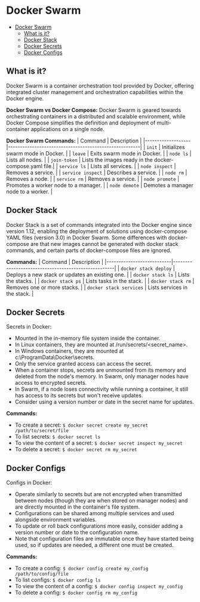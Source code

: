 # Docker Swarm
- [Docker Swarm](#docker-swarm)
  - [What is it?](#what-is-it)
  - [Docker Stack](#docker-stack)
  - [Docker Secrets](#docker-secrets)
  - [Docker Configs](#docker-configs)


## What is it?
Docker Swarm is a container orchestration tool provided by Docker, offering integrated cluster management and orchestration capabilities within the Docker engine.

**Docker Swarm vs Docker Compose:**
Docker Swarm is geared towards orchestrating containers in a distributed and scalable environment, while Docker Compose simplifies the definition and deployment of multi-container applications on a single node.

**Docker Swarm Commands:**
| Command           | Description                                           |
|-------------------|-------------------------------------------------------|
| `init`            | Initializes swarm mode in Docker.                     |
| `leave`           | Exits swarm mode in Docker.                           |
| `node ls`         | Lists all nodes.                                      |
| `join-token`      | Lists the images ready in the docker-compose.yaml file.|
| `service ls`      | Lists all services.                                   |
| `node inspect`    | Removes a service.                                    |
| `service inspect` | Describes a service.                                  |
| `node rm`         | Removes a node.                                      |
| `service rm`      | Removes a service.                                   |
| `node promote`    | Promotes a worker node to a manager.                  |
| `node demote`     | Demotes a manager node to a worker.                  |


## Docker Stack

Docker Stack is a set of commands integrated into the Docker engine since version 1.12, enabling the deployment of solutions using docker-compose YAML files (version 3.0) in Docker Swarm. Some differences with docker-compose are that new images cannot be generated with docker stack commands, and certain parts of docker-compose files are ignored.

**Commands:**
| Command                   | Description                                         |
|---------------------------|-----------------------------------------------------|
| `docker stack deploy`      | Deploys a new stack or updates an existing one.     |
| `docker stack ls`          | Lists the stacks.                                   |
| `docker stack ps`          | Lists tasks in the stack.                           |
| `docker stack rm`          | Removes one or more stacks.                         |
| `docker stack services`    | Lists services in the stack.                        |


## Docker Secrets

Secrets in Docker:
- Mounted in the in-memory file system inside the container.
- In Linux containers, they are mounted at /run/secrets/<secret_name>.
- In Windows containers, they are mounted at c:\ProgramData\Docker\secrets.
- Only the service granted access can access the secret.
- When a container stops, secrets are unmounted from its memory and deleted from the node's memory. In Swarm, only manager nodes have access to encrypted secrets.
- In Swarm, if a node loses connectivity while running a container, it still has access to its secrets but won't receive updates.
- Consider using a version number or date in the secret name for updates.

**Commands:**
- To create a secret: `$ docker secret create my_secret /path/to/secret/file`
- To list secrets: `$ docker secret ls`
- To view the content of a secret: `$ docker secret inspect my_secret`
- To delete a secret: `$ docker secret rm my_secret`

## Docker Configs

Configs in Docker:
- Operate similarly to secrets but are not encrypted when transmitted between nodes (though they are when stored on manager nodes) and are directly mounted in the container's file system.
- Configurations can be shared among multiple services and used alongside environment variables.
- To update or roll back configurations more easily, consider adding a version number or date to the configuration name.
- Note that configuration files are immutable once they have started being used, so if updates are needed, a different one must be created.

**Commands:**
- To create a config: `$ docker config create my_config /path/to/config/file`
- To list configs: `$ docker config ls`
- To view the content of a config: `$ docker config inspect my_config`
- To delete a config: `$ docker config rm my_config`
